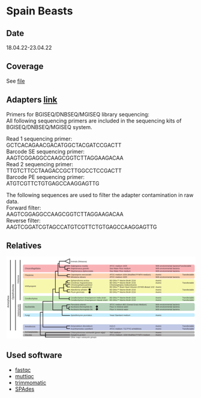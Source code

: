 # Spain Beasts

## Date
18.04.22-23.04.22

## Coverage
See [file](./data/wgs_quality.tsv)

## Adapters [link](https://home.hiroshima-u.ac.jp/~tigawa/?p=1154)
Primers for BGISEQ/DNBSEQ/MGISEQ library sequencing:<br>
All following sequencing primers are included in the sequencing kits of BGISEQ/DNBSEQ/MGISEQ system.
 
Read 1 sequencing primer:<br>
GCTCACAGAACGACATGGCTACGATCCGACTT<br>
Barcode SE sequencing primer:<br>
AAGTCGGAGGCCAAGCGGTCTTAGGAAGACAA<br>
Read 2 sequencing primer:<br>
TTGTCTTCCTAAGACCGCTTGGCCTCCGACTT<br>
Barcode PE sequencing primer:<br>
ATGTCGTTCTGTGAGCCAAGGAGTTG<br>

The following sequences are used to filter the adapter contamination in raw data.<br>
Forward filter:<br>
AAGTCGGAGGCCAAGCGGTCTTAGGAAGACAA<br>
Reverse filter:<br>
AAGTCGGATCGTAGCCATGTCGTTCTGTGAGCCAAGGAGTTG<br>


## Relatives
![tree](./docs/MCG_organisms_summary.svg)

## Used software
- [fastqc](https://www.bioinformatics.babraham.ac.uk/projects/download.html#fastqc)
- [muttiqc](https://multiqc.info/)
- [trimmomatic](http://www.usadellab.org/cms/?page=trimmomatic)
- [SPAdes](https://cab.spbu.ru/software/spades/)